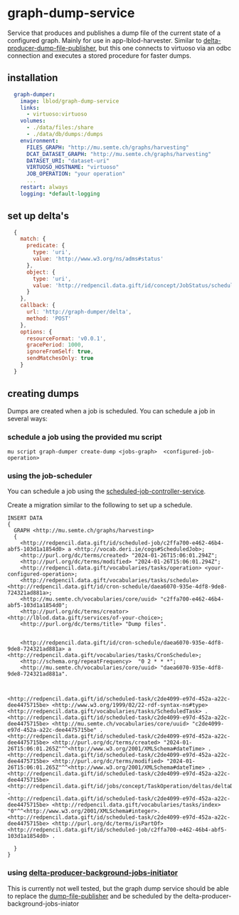 # graph-dump-service
Service that produces and publishes a dump file of the current state of a configured graph. Mainly for use in app-lblod-harvester. Similar to [delta-producer-dump-file-publisher](https://github.com/lblod/delta-producer-dump-file-publisher), but this one connects to virtuoso via an odbc connection and executes a stored procedure for faster dumps.


## installation

```yml
  graph-dumper:
    image: lblod/graph-dump-service
    links:
      - virtuoso:virtuoso
    volumes:
      - ./data/files:/share
      - ./data/db/dumps:/dumps
    environment:
      FILES_GRAPH: "http://mu.semte.ch/graphs/harvesting"
      DCAT_DATASET_GRAPH: "http://mu.semte.ch/graphs/harvesting"
      DATASET_URI: "dataset-uri"
      VIRTUOSO_HOSTNAME: "virtuoso"
      JOB_OPERATION: "your operation"
      ...
    restart: always
    logging: *default-logging

```
## set up delta's
```js
  {
    match: {
      predicate: {
        type: 'uri',
        value: 'http://www.w3.org/ns/adms#status'
      },
      object: {
        type: 'uri',
        value: 'http://redpencil.data.gift/id/concept/JobStatus/scheduled'
      }
    },
    callback: {
      url: 'http://graph-dumper/delta',
      method: 'POST'
    },
    options: {
      resourceFormat: 'v0.0.1',
      gracePeriod: 1000,
      ignoreFromSelf: true,
      sendMatchesOnly: true
    }
  }
```
## creating dumps
Dumps are created when a job is scheduled. You can schedule a job in several ways:

### schedule a job using the provided mu script

```
mu script graph-dumper create-dump <jobs-graph>  <configured-job-operation>
```

### using the job-scheduler
You can schedule a job using the [scheduled-job-controller-service](https://github.com/lblod/scheduled-job-controller-service).

Create a migration similar to the following to set up a schedule.
```sparql
INSERT DATA
{
  GRAPH <http://mu.semte.ch/graphs/harvesting> 
  {
 	<http://redpencil.data.gift/id/scheduled-job/c2ffa700-e462-46b4-abf5-103d1a1854d0> a <http://vocab.deri.ie/cogs#ScheduledJob>;
	<http://purl.org/dc/terms/created> "2024-01-26T15:06:01.294Z";
	<http://purl.org/dc/terms/modified> "2024-01-26T15:06:01.294Z";
	<http://redpencil.data.gift/vocabularies/tasks/operation> <your-configured-operation>;
	<http://redpencil.data.gift/vocabularies/tasks/schedule> <http://redpencil.data.gift/id/cron-schedule/daea6070-935e-4df8-9de8-724321ad881a>;
	<http://mu.semte.ch/vocabularies/core/uuid> "c2ffa700-e462-46b4-abf5-103d1a1854d0";
	<http://purl.org/dc/terms/creator> <http://lblod.data.gift/services/of-your-choice>;
	<http://purl.org/dc/terms/title> "Dump files".


	<http://redpencil.data.gift/id/cron-schedule/daea6070-935e-4df8-9de8-724321ad881a> a <http://redpencil.data.gift/vocabularies/tasks/CronSchedule>;
	<http://schema.org/repeatFrequency>  "0 2 * * *";
	<http://mu.semte.ch/vocabularies/core/uuid> "daea6070-935e-4df8-9de8-724321ad881a".
	
	
	
<http://redpencil.data.gift/id/scheduled-task/c2de4099-e97d-452a-a22c-dee4475715be> <http://www.w3.org/1999/02/22-rdf-syntax-ns#type> <http://redpencil.data.gift/vocabularies/tasks/ScheduledTask> .
<http://redpencil.data.gift/id/scheduled-task/c2de4099-e97d-452a-a22c-dee4475715be> <http://mu.semte.ch/vocabularies/core/uuid> "c2de4099-e97d-452a-a22c-dee4475715be" .
<http://redpencil.data.gift/id/scheduled-task/c2de4099-e97d-452a-a22c-dee4475715be> <http://purl.org/dc/terms/created> "2024-01-26T15:06:01.265Z"^^<http://www.w3.org/2001/XMLSchema#dateTime> .
<http://redpencil.data.gift/id/scheduled-task/c2de4099-e97d-452a-a22c-dee4475715be> <http://purl.org/dc/terms/modified> "2024-01-26T15:06:01.265Z"^^<http://www.w3.org/2001/XMLSchema#dateTime> .
<http://redpencil.data.gift/id/scheduled-task/c2de4099-e97d-452a-a22c-dee4475715be> <http://redpencil.data.gift/id/jobs/concept/TaskOperation/deltas/deltaDumpFileCreation> .
<http://redpencil.data.gift/id/scheduled-task/c2de4099-e97d-452a-a22c-dee4475715be> <http://redpencil.data.gift/vocabularies/tasks/index> "0"^^<http://www.w3.org/2001/XMLSchema#integer>.
<http://redpencil.data.gift/id/scheduled-task/c2de4099-e97d-452a-a22c-dee4475715be> <http://purl.org/dc/terms/isPartOf> <http://redpencil.data.gift/id/scheduled-job/c2ffa700-e462-46b4-abf5-103d1a1854d0> .

  }
}
```

### using [delta-producer-background-jobs-initiator](https://github.com/lblod/delta-producer-background-jobs-initiator)

This is currently not well tested, but the graph dump service should be able to replace the [dump-file-publisher](https://github.com/lblod/delta-producer-dump-file-publisher/) and be scheduled by the delta-producer-background-jobs-iniator
